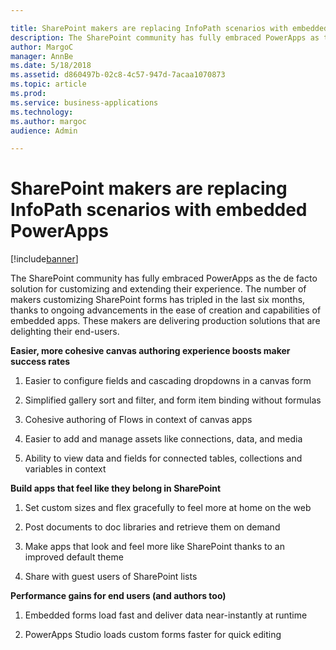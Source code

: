 ```yaml
---

title: SharePoint makers are replacing InfoPath scenarios with embedded PowerApps
description: The SharePoint community has fully embraced PowerApps as the de facto solution for customizing and extending their experience.
author: MargoC
manager: AnnBe
ms.date: 5/18/2018
ms.assetid: d860497b-02c8-4c57-947d-7acaa1070873
ms.topic: article
ms.prod: 
ms.service: business-applications
ms.technology: 
ms.author: margoc
audience: Admin

---
```

#  SharePoint makers are replacing InfoPath scenarios with embedded PowerApps 


[!include[banner](../../../includes/banner.md)]

The SharePoint community has fully embraced PowerApps as the de facto solution
for customizing and extending their experience. The number of makers customizing
SharePoint forms has tripled in the last six months, thanks to ongoing
advancements in the ease of creation and capabilities of embedded apps. These
makers are delivering production solutions that are delighting their end-users.

**Easier, more cohesive canvas authoring experience boosts maker success rates**

1.  Easier to configure fields and cascading dropdowns in a canvas form

2.  Simplified gallery sort and filter, and form item binding without formulas

3.  Cohesive authoring of Flows in context of canvas apps

4.  Easier to add and manage assets like connections, data, and media

5.  Ability to view data and fields for connected tables, collections and
    variables in context

**Build apps that feel like they belong in SharePoint**

1.  Set custom sizes and flex gracefully to feel more at home on the web

2.  Post documents to doc libraries and retrieve them on demand

3.  Make apps that look and feel more like SharePoint thanks to an improved
    default theme

4.  Share with guest users of SharePoint lists

**Performance gains for end users (and authors too)**

1.  Embedded forms load fast and deliver data near-instantly at runtime

2.  PowerApps Studio loads custom forms faster for quick editing
